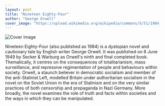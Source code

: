 ```yaml
---
layout: post
title: "Nineteen Eighty-Four"
author: "George Orwell"
cover_image: "https://upload.wikimedia.org/wikipedia/commons/5/51/1984_first_edition_cover.jpg"
---
```



![Cover image](https://upload.wikimedia.org/wikipedia/commons/5/51/1984_first_edition_cover.jpg)





Nineteen Eighty-Four (also published as 1984) is a dystopian novel and cautionary tale by English writer George Orwell. It was published on 8 June 1949 by Secker & Warburg as Orwell's ninth and final completed book. Thematically, it centres on the consequences of totalitarianism, mass surveillance, and repressive regimentation of people and behaviours within society. Orwell, a staunch believer in democratic socialism and member of the anti-Stalinist Left, modelled Britain under authoritarian socialism in the novel on the Soviet Union in the era of Stalinism and on the very similar practices of both censorship and propaganda in Nazi Germany. More broadly, the novel examines the role of truth and facts within societies and the ways in which they can be manipulated.